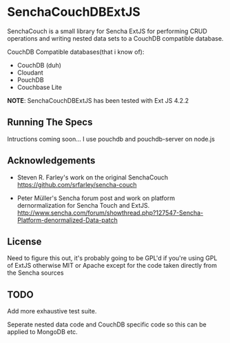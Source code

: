 SenchaCouchDBExtJS
===========

SenchaCouch is a small library for Sencha ExtJS for performing CRUD operations and writing nested data sets to
a CouchDB compatible database.

CouchDB Compatible databases(that i know of):

- CouchDB (duh)
- Cloudant
- PouchDB
- Couchbase Lite

**NOTE**: SenchaCouchDBExtJS has been tested with Ext JS 4.2.2

Running The Specs
-----------------
Intructions coming soon...
I use pouchdb and pouchdb-server on node.js

Acknowledgements
----------------
- Steven R. Farley's work on the original SenchaCouch https://github.com/srfarley/sencha-couch

- Peter Müller's Sencha forum post and work on platform dernormalization for Sencha Touch and ExtJS.
  http://www.sencha.com/forum/showthread.php?127547-Sencha-Platform-denormalized-Data-patch

License
-------

Need to figure this out, it's probably going to be GPL'd if you're using GPL of ExtJS otherwise MIT or Apache except
for the code taken directly from the Sencha sources

TODO
----

Add more exhaustive test suite.

Seperate nested data code and CouchDB specific code so this can be applied to MongoDB etc.
